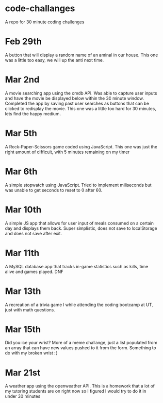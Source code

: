 # code-challanges
A repo for 30 minute coding challenges


# Feb 29th 
A button that will display a random name of an aminal in our house. This one was a little too easy, we will up the anti next time.

# Mar 2nd 
A movie searching app using the omdb API. Was able to capture user inputs and have the movie be displayed below within the 30 minute window. Completed the app by saving past user searches as buttons that can be clicked to redisplay the movie. This one was a little too hard for 30 minutes, lets find the happy medium.


# Mar 5th
A Rock-Paper-Scissors game coded using JavaScript. This one was just the right amount of difficult, with 5 minutes remaining on my timer

# Mar 6th
A simple stopwatch using JavaScript. Tried to implement miliseconds but was unable to get seconds to reset to 0 after 60.

# Mar 10th
A simple JS app that allows for user input of meals consumed on a certain day and displays them back. Super simplistic, does not save to localStorage and does not save after exit.

# Mar 11th
A MySQL database app that tracks in-game statistics such as kills, time alive and games played. DNF

# Mar 13th
A recreation of a trivia game I while attending the coding bootcamp at UT, just with math questions.

# Mar 15th
Did you ice your wrist? More of a meme challange, just a list populated from an array that can have new values pushed to it from the form. Something to do with my broken wrist :(

# Mar 21st
A weather app using the openweather API. This is a homework that a lot of my tutoring students are on right now so I figured I would try to do it in under 30 minutes
